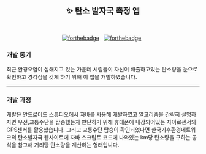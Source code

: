 <h2 align="center">
  ✨ 탄소 발자국 측정 앱<br/>
</h2>
<div align="center">
</div>

<br/>

<center>


[![forthebadge](https://forthebadge.com/images/badges/made-with-java.svg)](https://forthebadge.com) &nbsp;
[![forthebadge](https://forthebadge.com/images/badges/open-source.svg)](https://forthebadge.com) &nbsp;
<br/>
</center>

### 개발 동기
  최근 환경오염이 심해지고 있는 가운데 시림들이
  자신이 배출하고있는 탄소량을 눈으로 확인하고 경각심을 갖게 하기
  위해 이 앱을 개발하였습니다.
  
---

### 개발 과정
  개발은 안드로이드 스튜디오에서 자바를 사용해 개발하였고
  알고리즘을 간략히 설명하자면 우선,교통수단을 탑승했는지 판단하기
  위해 휴대폰에 내장되어있는 자이로센서와 GPS센서를 활용했습니다.
  그리고 교통수단 탑승이 확인되었다면 한국기후환경네트워크의 
  탄소발자국 웹사이트에 자바 스크립트 코드에 나와있는 km당 탄소량을
  구하는 공식을 참고해 거리당 탄소량을 계산하는 형태입니다.
